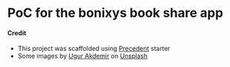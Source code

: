 # PoC for the bonixys book share app

#### Credit
- This project was scaffolded using [Precedent](https://vercel.com/templates/next.js/precedent) starter
- Some images by <a href="https://unsplash.com/@ugur?utm_source=unsplash&utm_medium=referral&utm_content=creditCopyText">Ugur Akdemir</a> on <a href="https://unsplash.com/images/things/book?utm_source=unsplash&utm_medium=referral&utm_content=creditCopyText">Unsplash</a>
  